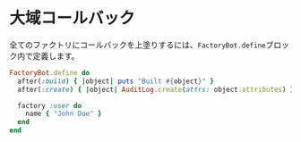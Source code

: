 # 大域コールバック

全てのファクトリにコールバックを上塗りするには、`FactoryBot.define`ブロック内で定義します。

```ruby
FactoryBot.define do
  after(:build) { |object| puts "Built #{object}" }
  after(:create) { |object| AuditLog.create(attrs: object.attributes) }

  factory :user do
    name { "John Doe" }
  end
end
```

